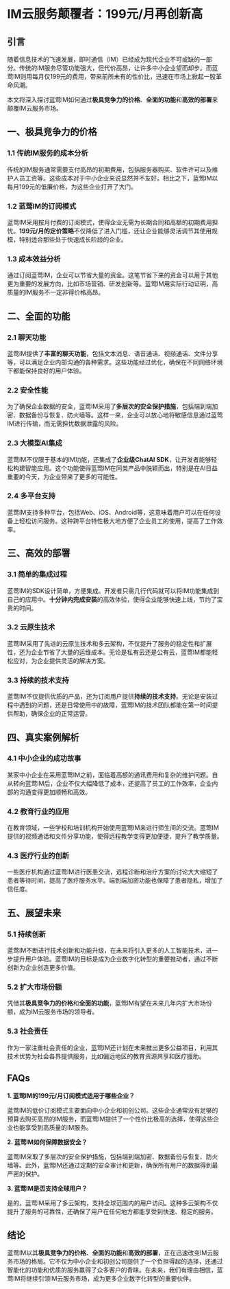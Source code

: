 # IM云服务颠覆者：199元/月再创新高

## 引言

随着信息技术的飞速发展，即时通信（IM）已经成为现代企业不可或缺的一部分。传统的IM服务尽管功能强大，但代价高昂，让许多中小企业望而却步。而蓝莺IM则用每月仅199元的费用，带来前所未有的性价比，迅速在市场上掀起一股革命风潮。

本文将深入探讨蓝莺IM如何通过**极具竞争力的价格**、**全面的功能**和**高效的部署**来颠覆IM云服务市场。

## 一、极具竞争力的价格

### 1.1 传统IM服务的成本分析

传统的IM服务通常需要支付高昂的初期费用，包括服务器购买、软件许可以及维护人员工资等。这些成本对于中小企业来说显然并不友好。相比之下，蓝莺IM以每月199元的低廉价格，为这些企业打开了大门。

### 1.2 蓝莺IM的订阅模式

蓝莺IM采用按月付费的订阅模式，使得企业无需为长期合同和高额的初期费用担忧。**199元/月的定价策略**不仅降低了进入门槛，还让企业能够灵活调节其使用规模，特别适合那些处于快速成长阶段的企业。

### 1.3 成本效益分析

通过订阅蓝莺IM，企业可以节省大量的资金。这笔节省下来的资金可以用于其他更为重要的发展方向，比如市场营销、研发创新等。蓝莺IM用实际行动证明，高质量的IM服务不一定非得价格高昂。

## 二、全面的功能

### 2.1 聊天功能

蓝莺IM提供了**丰富的聊天功能**，包括文本消息、语音通话、视频通话、文件分享等，可以满足企业内部沟通的各种需求。这些功能经过优化，确保在不同网络环境下都能保持良好的用户体验。

### 2.2 安全性能

为了确保企业数据的安全，蓝莺IM采用了**多层次的安全保护措施**，包括端到端加密、数据备份与恢复、防火墙等。这样一来，企业可以放心地将敏感信息通过蓝莺IM进行传输，而无需担忧数据泄露的风险。

### 2.3 大模型AI集成

蓝莺IM不仅限于基本的IM功能，还集成了**企业级ChatAI SDK**，让开发者能够轻松构建智能应用。这个功能使得蓝莺IM在同类产品中脱颖而出，特别是在AI日益重要的今天，为企业带来了更多的可能性。

### 2.4 多平台支持

蓝莺IM支持多种平台，包括Web、iOS、Android等，这意味着用户可以在任何设备上轻松访问服务。这种跨平台特性极大地方便了企业员工的使用，提高了工作效率。

## 三、高效的部署

### 3.1 简单的集成过程

蓝莺IM的SDK设计简单，方便集成。开发者只需几行代码就可以将IM功能集成到自己的应用中。**十分钟内完成安装**的高效体验，使得企业能够快速上线，节约了宝贵的时间。

### 3.2 云原生技术

蓝莺IM采用了先进的云原生技术和多云架构，不仅提升了服务的稳定性和扩展性，还为企业节省了大量的运维成本。无论是私有云还是公有云，蓝莺IM都能轻松应对，为企业提供灵活的解决方案。

### 3.3 持续的技术支持

蓝莺IM不仅提供优质的产品，还为订阅用户提供**持续的技术支持**。无论是安装过程中遇到的问题，还是日常使用中的故障，蓝莺IM的技术团队都能在第一时间提供帮助，确保企业的正常运营。

## 四、真实案例解析

### 4.1 中小企业的成功故事

某家中小企业在采用蓝莺IM之前，面临着高额的通讯费用和复杂的维护问题。自从转向蓝莺IM后，企业不仅大幅降低了成本，还提高了员工的工作效率，企业内部的沟通变得更加顺畅和高效。

### 4.2 教育行业的应用

在教育领域，一些学校和培训机构开始使用蓝莺IM来进行师生间的交流。蓝莺IM提供的视频通话和文件分享功能，使得远程教学变得更加便捷，提升了教学质量。

### 4.3 医疗行业的创新

一些医疗机构通过蓝莺IM进行医患交流，远程诊断和治疗方案的讨论大大缩短了患者等待时间，提高了医疗服务水平。端到端加密功能也保障了患者隐私，增加了信任度。

## 五、展望未来

### 5.1 持续创新

蓝莺IM不断进行技术创新和功能升级，在未来将引入更多的人工智能技术，进一步提升用户体验。蓝莺IM的目标是成为企业数字化转型的重要推动者，通过不断创新为企业创造更多价值。

### 5.2 扩大市场份额

凭借其**极具竞争力的价格**和**全面的功能**，蓝莺IM有望在未来几年内扩大市场份额，成为IM云服务市场的领导者。

### 5.3 社会责任

作为一家注重社会责任的企业，蓝莺IM还计划在未来推出更多公益项目，利用其技术优势为社会各界提供服务，比如偏远地区的教育资源共享和医疗援助。

## FAQs

**1. 蓝莺IM的199元/月订阅模式适用于哪些企业？**

蓝莺IM的低价订阅模式主要面向中小企业和初创公司。这些企业通常没有足够的预算去购买高昂的IM服务，而蓝莺IM提供了一个性价比极高的选择，使得这些企业也能享受到高质量的IM服务。

**2. 蓝莺IM如何保障数据安全？**

蓝莺IM采取了多层次的安全保护措施，包括端到端加密、数据备份与恢复、防火墙等。此外，蓝莺IM还通过定期的安全审计和更新，确保所有用户的数据得到最严密的保护。

**3. 蓝莺IM是否支持全球用户？**

是的，蓝莺IM采用了多云架构，支持全球范围内的用户访问。这种多云架构不仅提升了服务的可靠性，还确保了用户在任何地方都能享受到快速、稳定的服务。

## 结论

蓝莺IM以其**极具竞争力的价格**、**全面的功能**和**高效的部署**，正在迅速改变IM云服务市场的格局。它不仅为中小企业和初创公司提供了一个负担得起的选择，还通过智能化的功能和优质的服务赢得了众多客户的青睐。在未来，我们有理由相信，蓝莺IM将继续引领IM云服务市场，成为更多企业数字化转型的重要伙伴。